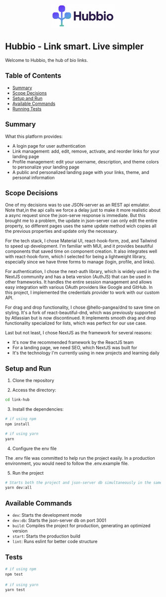 <center>
  <img src="public/assets/images/logo.png" width="200" />
</center>

# Hubbio - Link smart. Live simpler

Welcome to Hubbio, the hub of bio links.

## Table of Contents

- [Summary](#summary)
- [Scope Decisions](#scope-decisions)
- [Setup and Run](#setup-and-run)
- [Available Commands](#available-commands)
- [Running Tests](#tests)

## Summary

What this platform provides:

- A login page for user authentication
- Link management: add, edit, remove, activate, and reorder links for your landing page
- Profile management: edit your username, description, and theme colors to personalize your landing page
- A public and personalized landing page with your links, theme, and personal information

## Scope Decisions

One of my decisions was to use JSON-server as an REST api emulator. Note that,in the api calls we force a delay just to make it more realistic about a async request since the json-serve response is immediate. But this brought me to a problem, the update in json-server can only edit the entire property, so different pages uses the same update method wich copies all the previous properties and update only the necessary.

For the tech stack, I chose Material UI, react-hook-form, zod, and Tailwind to speed up development. I'm familiar with MUI, and it provides beautiful components that saved time on component creation. It also integrates well with react-hook-form, which I selected for being a lightweight library, especially since we have three forms to manage (login, profile, and links).

For authentication, I chose the next-auth library, which is widely used in the NextJS community and has a beta version (AuthJS) that can be used in other frameworks. It handles the entire session management and allows easy integration with various OAuth providers like Google and GitHub. In this project, I implemented the credentials provider to work with our custom API.

For drag and drop functionality, I chose @hello-pangea/dnd to save time on styling. It's a fork of react-beautiful-dnd, which was previously supported by Atlassian but is now discontinued. It implements smooth drag and drop functionality specialized for lists, which was perfect for our use case.

Last but not least, I chose NextJS as the framework for several reasons:
- It's now the recommended framework by the ReactJS team 
- For a landing page, we need SEO, which NextJS was built for
- It's the technology I'm currently using in new projects and learning daily

## Setup and Run

1. Clone the repository

2. Access the directory:

```bash
cd link-hub
```

3. Install the dependencies:

```bash
# if using npm
npm install
```
```bash
# if using yarn
yarn
```

4. Configure the env file

The .env file was committed to help run the project easily. In a production environment, you would need to follow the .env.example file.

5. Run the project

```bash
# Starts both the project and json-server db simultaneously in the same terminal using concurrently
yarn dev:all
```

## Available Commands

- <code class="highlighter-rouge">dev</code>: Starts the development mode
- <code class="highlighter-rouge">dev:db</code>: Starts the json-server db on port 3001
- <code class="highlighter-rouge">build</code>: Compiles the project for production, generating an optimized version
- <code class="highlighter-rouge">start</code>: Starts the production build
- <code class="highlighter-rouge">lint</code>: Runs eslint for better code structure

## Tests

```bash
# if using npm
npm test

# if using yarn
yarn test
```
